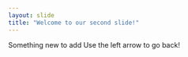 ```yaml
---
layout: slide
title: "Welcome to our second slide!"
---
```

Something new to add
Use the left arrow to go back!
